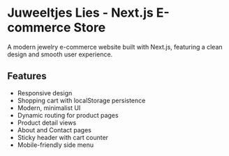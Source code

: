 # Juweeltjes Lies - Next.js E-commerce Store

A modern jewelry e-commerce website built with Next.js, featuring a clean design and smooth user experience.

## Features

- Responsive design
- Shopping cart with localStorage persistence
- Modern, minimalist UI
- Dynamic routing for product pages
- Product detail views
- About and Contact pages
- Sticky header with cart counter
- Mobile-friendly side menu